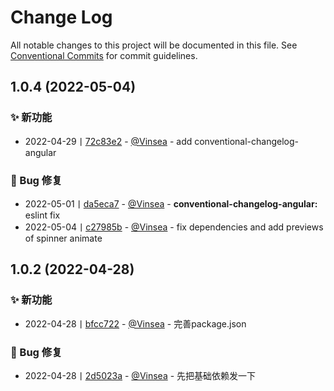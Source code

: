 # Change Log

All notable changes to this project will be documented in this file.
See [Conventional Commits](https://conventionalcommits.org) for commit guidelines.

## 1.0.4 (2022-05-04)


### ✨ 新功能

* 2022-04-29丨[72c83e2](https://github.com/Vinsea/toolkit/commit/72c83e2663d4dcf0af72b2f744dd7e9cbf552105) - [@Vinsea](https://github.com/Vinsea/toolkit/Vinsea?tab=activity) -    add conventional-changelog-angular


### 🐛 Bug 修复

* 2022-05-01丨[da5eca7](https://github.com/Vinsea/toolkit/commit/da5eca77f5b83bfd1f7b46e7bdf28295ca410d03) - [@Vinsea](https://github.com/Vinsea/toolkit/Vinsea?tab=activity) -    **conventional-changelog-angular:** eslint fix
* 2022-05-04丨[c27985b](https://github.com/Vinsea/toolkit/commit/c27985b4c7e1f8163190b5608983336ea1e2931d) - [@Vinsea](https://github.com/Vinsea/toolkit/Vinsea?tab=activity) -    fix dependencies and add previews of spinner animate



## 1.0.2 (2022-04-28)


### ✨ 新功能

* 2022-04-28丨[bfcc722](https://github.com/Vinsea/toolkit/commit/bfcc7222e80009dd9a63f13f01120e3f0fa4dd24) - [@Vinsea](https://github.com/Vinsea/toolkit/Vinsea?tab=activity) -    完善package.json


### 🐛 Bug 修复

* 2022-04-28丨[2d5023a](https://github.com/Vinsea/toolkit/commit/2d5023a0ea194edff3eb41dbab5e00d9a5fa9967) - [@Vinsea](https://github.com/Vinsea/toolkit/Vinsea?tab=activity) -    先把基础依赖发一下
